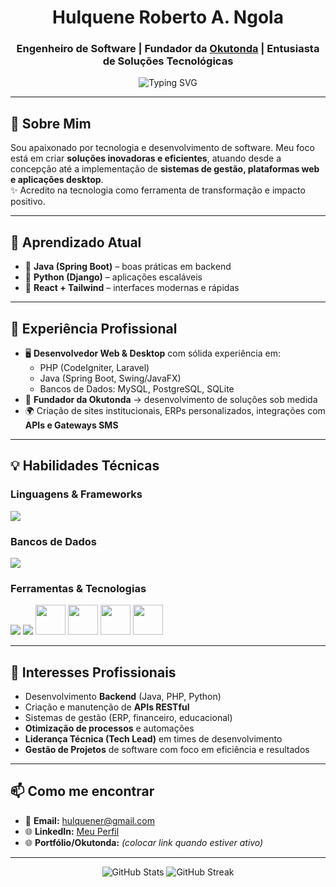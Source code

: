 <!-- Texto animado com nome e status -->
<h1 align="center">Hulquene Roberto A. Ngola</h1>
<h3 align="center">Engenheiro de Software | Fundador da <a href="https://okutonda.com">Okutonda</a> | Entusiasta de Soluções Tecnológicas</h3>

<p align="center">
  <img src="https://readme-typing-svg.herokuapp.com?font=Fira+Code&pause=1000&color=36BCF7&center=true&vCenter=true&width=600&lines=👋+Olá,+eu+sou+Hulquene+Roberto+A.+Ngola;💻+Senior+Software+Engineer;🚀+Tech+Lead+%7C+Founder+da+Okutonda" alt="Typing SVG" />
</p>

---

## 🚀 Sobre Mim  
Sou apaixonado por tecnologia e desenvolvimento de software. Meu foco está em criar **soluções inovadoras e eficientes**, atuando desde a concepção até a implementação de **sistemas de gestão, plataformas web e aplicações desktop**.  
✨ Acredito na tecnologia como ferramenta de transformação e impacto positivo.  

---

## 🌱 Aprendizado Atual  
- 🔹 **Java (Spring Boot)** – boas práticas em backend  
- 🔹 **Python (Django)** – aplicações escaláveis  
- 🔹 **React + Tailwind** – interfaces modernas e rápidas  

---

## 💼 Experiência Profissional  
- 🖥️ **Desenvolvedor Web & Desktop** com sólida experiência em:  
  - PHP (CodeIgniter, Laravel)  
  - Java (Spring Boot, Swing/JavaFX)  
  - Bancos de Dados: MySQL, PostgreSQL, SQLite  
- 🚀 **Fundador da Okutonda** → desenvolvimento de soluções sob medida  
- 🌍 Criação de sites institucionais, ERPs personalizados, integrações com **APIs e Gateways SMS**  

---

## 💡 Habilidades Técnicas  

### Linguagens & Frameworks  
<p align="left">
  <img src="https://skillicons.dev/icons?i=php,laravel,java,spring,python,django,js,react,nextjs,tailwind,bootstrap" />
</p>

### Bancos de Dados  
<p align="left">
  <img src="https://skillicons.dev/icons?i=mysql,postgres,sqlite" />
</p>

### Ferramentas & Tecnologias  
<p align="left">
  <img src="https://skillicons.dev/icons?i=docker,git,github,vscode,postman" />
  <img src="https://skillicons.dev/icons?i=netbeans,idea,androidstudio" />
  <img src="https://cdn.simpleicons.org/apachenetbeans/1B6AC6" width="48" height="48"/>
  <img src="https://cdn.simpleicons.org/mysqlworkbench/4479A1" width="48" height="48"/>
  <img src="https://cdn.simpleicons.org/postgresql/4169E1" width="48" height="48"/> <!-- pgAdmin -->
  <img src="https://cdn.simpleicons.org/apache/D22128" width="48" height="48"/> <!-- Apache -->
</p>

---

## 🤝 Interesses Profissionais  
- Desenvolvimento **Backend** (Java, PHP, Python)  
- Criação e manutenção de **APIs RESTful**  
- Sistemas de gestão (ERP, financeiro, educacional)  
- **Otimização de processos** e automações  
- **Liderança Técnica (Tech Lead)** em times de desenvolvimento  
- **Gestão de Projetos** de software com foco em eficiência e resultados  


---

## 📫 Como me encontrar  
- 📧 **Email:** [hulquener@gmail.com](mailto:hulquener@gmail.com)  
- 🌐 **LinkedIn:** [Meu Perfil](https://www.linkedin.com/in/hulquene-roberto-ngola-66b849227/)  
- 🌐 **Portfólio/Okutonda:** *(colocar link quando estiver ativo)*  

---

<p align="center">
  <img src="https://github-readme-stats.vercel.app/api?username=Hulquene&show_icons=true&theme=radical" alt="GitHub Stats" />
  <img src="https://github-readme-streak-stats.herokuapp.com/?user=Hulquene&theme=radical" alt="GitHub Streak" />
</p>
